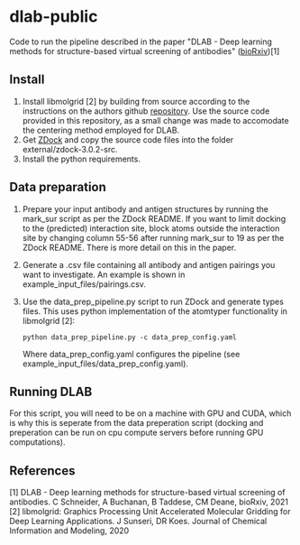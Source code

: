 # dlab-public
Code to run the pipeline described in the paper "DLAB - Deep learning methods for structure-based virtual screening of antibodies" ([bioRxiv](https://www.biorxiv.org/content/10.1101/2021.02.12.430941v1))[1]

## Install
1. Install libmolgrid [2] by building from source according to the instructions on the authors github [repository](https://github.com/gnina/libmolgrid). Use the source code provided in this repository, as a small change was made to accomodate the centering method employed for DLAB.
2. Get [ZDock](http://zdock.umassmed.edu/software/) and copy the source code files into the folder external/zdock-3.0.2-src.
3. Install the python requirements.

## Data preparation
1. Prepare your input antibody and antigen structures by running the mark_sur script as per the ZDock README. If you want to limit docking to the (predicted) interaction site, block atoms outside the interaction site by changing column 55-56 after running mark_sur to 19 as per the ZDock README. There is more detail on this in the paper.
2.  Generate a .csv file containing all antibody and antigen pairings you want to investigate. An example is shown in example_input_files/pairings.csv.
3.  Use the data\_prep\_pipeline.py script to run ZDock and generate types files. This uses python implementation of the atomtyper functionality in libmolgrid [2]:

		python data_prep_pipeline.py -c data_prep_config.yaml
		
    Where data\_prep\_config.yaml configures the pipeline (see example_input_files/data_prep_config.yaml).

## Running DLAB
For this script, you will need to be on a machine with GPU and CUDA, which is why this is seperate from the data preperation script (docking and preperation can be run on cpu compute servers before running GPU computations).

## References
[1] DLAB - Deep learning methods for structure-based virtual screening of antibodies. C Schneider, A Buchanan, B Taddese, CM Deane, bioRxiv, 2021
[2] libmolgrid: Graphics Processing Unit Accelerated Molecular Gridding for Deep Learning Applications. J Sunseri, DR Koes. Journal of Chemical Information and Modeling, 2020
